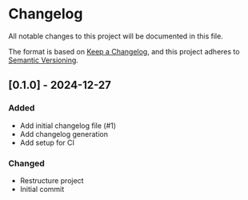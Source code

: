 # Changelog

All notable changes to this project will be documented in this file.

The format is based on [Keep a Changelog](https://keepachangelog.com/en/1.0.0/),
and this project adheres to [Semantic Versioning](https://semver.org/spec/v2.0.0.html).

## [0.1.0] - 2024-12-27

### Added

- Add initial changelog file (#1)
- Add changelog generation
- Add setup for CI

### Changed

- Restructure project
- Initial commit

<!-- generated by git-cliff -->
